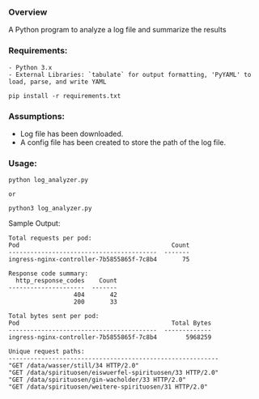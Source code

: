 ### Overview
A Python program to analyze a log file and summarize the results

### Requirements:
    - Python 3.x
    - External Libraries: `tabulate` for output formatting, 'PyYAML' to load, parse, and write YAML

```
pip install -r requirements.txt
```
### Assumptions:
- Log file has been downloaded.
- A config file has been created to store the path of the log file.

### Usage:

```
python log_analyzer.py

or

python3 log_analyzer.py
```

Sample Output:
```
Total requests per pod:
Pod                                          Count
-----------------------------------------  -------
ingress-nginx-controller-7b5855865f-7c8b4       75

Response code summary:
  http_response_codes    Count
---------------------  -------
                  404       42
                  200       33

Total bytes sent per pod:
Pod                                          Total Bytes
-----------------------------------------  -------------
ingress-nginx-controller-7b5855865f-7c8b4        5968259

Unique request paths:
----------------------------------------------------------
"GET /data/wasser/still/34 HTTP/2.0"
"GET /data/spirituosen/eiswuerfel-spirituosen/33 HTTP/2.0"
"GET /data/spirituosen/gin-wacholder/33 HTTP/2.0"
"GET /data/spirituosen/weitere-spirituosen/31 HTTP/2.0"
```
